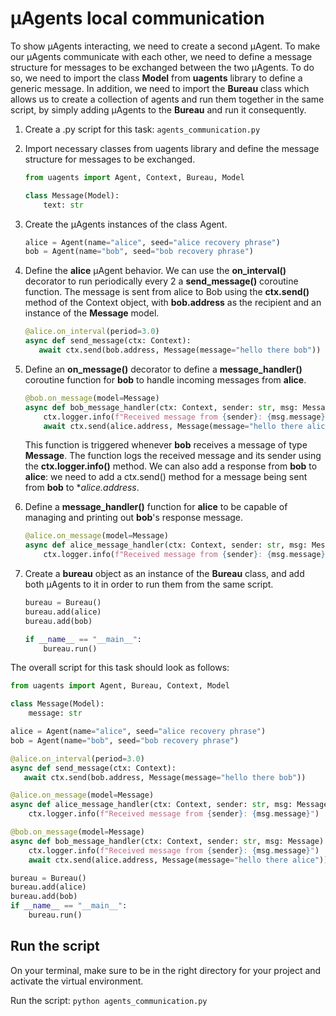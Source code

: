 # μAgents local communication

To show μAgents interacting, we need to create a second μAgent. To make our μAgents communicate with each other, we need to define a message structure for messages to be exchanged between the two μAgents. To do so, we need to import the class **Model** from **uagents** library to define a generic message. In addition, we need to import the **Bureau** class which allows us to create a collection of agents and run them together in the same script, by simply adding μAgents to the **Bureau** and run it consequently.

1. Create a .py script for this task: `agents_communication.py`

2. Import necessary classes from uagents library and define the message structure for messages to be exchanged. 

    ```py
    from uagents import Agent, Context, Bureau, Model

    class Message(Model):
        text: str
    ```

3. Create the μAgents instances of the class Agent. 

    ```py
    alice = Agent(name="alice", seed="alice recovery phrase")
    bob = Agent(name="bob", seed="bob recovery phrase")
    ```

4. Define the **alice** μAgent behavior. We can use the **on_interval()** decorator to run periodically every 2 a **send_message()** coroutine function. The message is sent from alice to Bob using the **ctx.send()** method of the Context object, with **bob.address** as the recipient and an instance of the **Message** model.

    ```py
    @alice.on_interval(period=3.0)
    async def send_message(ctx: Context):
       await ctx.send(bob.address, Message(message="hello there bob"))
    ```

5. Define an **on_message()** decorator to define a **message_handler()** coroutine function for **bob** to handle incoming messages from **alice**.

    ```py
    @bob.on_message(model=Message)
    async def bob_message_handler(ctx: Context, sender: str, msg: Message):
        ctx.logger.info(f"Received message from {sender}: {msg.message}")
        await ctx.send(alice.address, Message(message="hello there alice"))
    ```

   This function is triggered whenever **bob** receives a message of type **Message**. The function logs the received message and its sender using the **ctx.logger.info()** method. We can also add a response from **bob** to **alice**: we need to add a ctx.send() method for a message being sent from **bob** to **alice.address*. 

6. Define a **message_handler()** function for **alice** to be capable of managing and printing out **bob**'s response message.

    ```py
    @alice.on_message(model=Message)
    async def alice_message_handler(ctx: Context, sender: str, msg: Message):
        ctx.logger.info(f"Received message from {sender}: {msg.message}")
    ```

7. Create a **bureau** object as an instance of the **Bureau** class, and add both μAgents to it in order to run them from the same script.

    ```py
    bureau = Bureau()
    bureau.add(alice)
    bureau.add(bob)

    if __name__ == "__main__":
        bureau.run()
    ```

The overall script for this task should look as follows:

```python
from uagents import Agent, Bureau, Context, Model

class Message(Model):
    message: str

alice = Agent(name="alice", seed="alice recovery phrase")
bob = Agent(name="bob", seed="bob recovery phrase")

@alice.on_interval(period=3.0)
async def send_message(ctx: Context):
   await ctx.send(bob.address, Message(message="hello there bob"))

@alice.on_message(model=Message)
async def alice_message_handler(ctx: Context, sender: str, msg: Message):
    ctx.logger.info(f"Received message from {sender}: {msg.message}")

@bob.on_message(model=Message)
async def bob_message_handler(ctx: Context, sender: str, msg: Message):
    ctx.logger.info(f"Received message from {sender}: {msg.message}")
    await ctx.send(alice.address, Message(message="hello there alice"))

bureau = Bureau()
bureau.add(alice)
bureau.add(bob)
if __name__ == "__main__":
    bureau.run()
```

## Run the script

On your terminal, make sure to be in the right directory for your project and activate the virtual environment.

Run the script: `python agents_communication.py`
